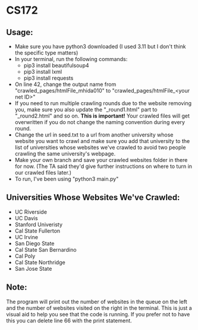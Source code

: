 # CS172

## Usage:
- Make sure you have python3 downloaded (I used 3.11 but I don't think the specific type matters)
- In your terminal, run the following commands:
  - pip3 install beautifulsoup4
  - pip3 install lxml
  - pip3 install requests
- On line 42, change the output name from "crawled_pages/htmlFile_mhida010" to "crawled_pages/htmlFile_\<your net ID>\"
- If you need to run multiple crawling rounds due to the website removing you, make sure you also update the "_round1.html" part to "_round2.html" and so on. **This is important!** Your crawled files will get overwritten if you do not change the naming convention during every round.
- Change the url in seed.txt to a url from another university whose website you want to crawl and make sure you add that university to the list of universities whose websites we've crawled to avoid two people crawling the same university's webpage.
- Make your own branch and save your crawled websites folder in there for now. (The TA said they'd give further instructions on where to turn in our crawled files later.)
- To run, I've been using "python3 main.py"

## Universities Whose Websites We've Crawled:
- UC Riverside
- UC Davis
- Stanford Univeristy
- Cal State Fullerton
- UC Irvine
- San Diego State
- Cal State San Bernardino
- Cal Poly
- Cal State Northridge
- San Jose State

## Note: 
The program will print out the number of websites in the queue on the left and the number of websites visited on the right in the terminal. This is just a visual aid to help you see that the code is running. If you prefer not to have this you can delete line 66 with the print statement.

